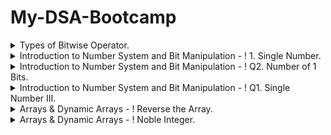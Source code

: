 # My-DSA-Bootcamp


<details>
<summary>Types of Bitwise Operator.</summary>
<code style="white-space:nowrap;">

There are six types of the bitwise operator in Java:
   o	Bitwise AND
   o	Bitwise exclusive OR
   o	Bitwise inclusive OR
   o	Bitwise Compliment
   o	Bit Shift Operators
 
  ![image](https://user-images.githubusercontent.com/29138925/161416450-8463c3d3-441e-4186-b925-a757c2e40237.png)


 
 
Let's explain the bitwise operator in detail.
**Bitwise AND (&)**
It is a binary operator denoted by the symbol &. It returns 1 if and only if both bits are 1, else returns 0.
![image](https://user-images.githubusercontent.com/29138925/161416321-cce79c1c-be1c-40e1-9e98-78d45e12d2c2.png)
 

**Bitwise exclusive XOR (^)**
It is a binary operator denoted by the symbol ^ (pronounced as caret). It returns 0 if both bits are the same, else returns 1.
 ![image](https://user-images.githubusercontent.com/29138925/161416333-736151df-7bea-4358-af8d-7857c8038c93.png)

 
**Bitwise inclusive OR (|)**
It is a binary operator denoted by the symbol | (pronounced as a pipe). It returns 1 if either of the bit is 1, else returns 0.
 ![image](https://user-images.githubusercontent.com/29138925/161416342-625ec748-89e3-4f92-8ebd-ea0f8152b1ed.png)

 
 
**Bitwise Complement (~)**
It is a unary operator denoted by the symbol ~ (pronounced as the tilde). It returns the inverse or complement of the bit. It makes every 0 a 1 and every 1 a 0.
![image](https://user-images.githubusercontent.com/29138925/161416350-e51cfac1-ee02-4686-a5fd-41d67afdaaa9.png)
 

**Left Shifts**
   
When shifting left, the most-significant bit is lost, and a 00 bit is inserted on the other end.
The left shift operator is usually written as "<<".
  0010 << 1  →  0100
0010 << 2  →  1000
A single left shift multiplies a binary number by 2:
  0010 << 1  →  0100

0010 is 2
0100 is 4

**Logical Right Shifts**
 
   When shifting right with a logical right shift, the least-significant bit is lost and a 00 is inserted on the other end.
     1011 >>> 1  →  0101
   1011 >>> 3  →  0001
   For positive numbers, a single logical right shift divides a number by 2, throwing out any remainders.
     0101 >>> 1  →  0010

   0101 is 5
   0010 is 2
 
 
**Arithmetic Right Shifts**
 
When shifting right with an arithmetic right shift, the least-significant bit is lost and the most-significant bit is copied.
Languages handle arithmetic and logical right shifting in different ways. Java provides two right shift operators: >> does an arithmetic right shift and >>> does a logical right shift.
  1011 >> 1  →  1101
1011 >> 3  →  1111

0011 >> 1  →  0001
0011 >> 2  →  0000
 
The first two numbers had a 11 as the most significant bit, so more 11's were inserted during the shift. The last two numbers had a 00 as the most significant bit, so the shift inserted more 00's.
If a number is encoded using two's complement, then an arithmetic right shift preserves the number's sign, while a logical right shift makes the number positive.
  // Arithmetic shift
1011 >> 1  →  1101
    1011 is -5
    1101 is -3

// Logical shift
1111 >>> 1  →  0111
    1111 is -1
    0111 is  7


  </code>
</details>
 
<details>
<summary>Introduction to Number System and Bit Manipulation - ! 1. Single Number.</summary>
<code style="white-space:nowrap;">
 
Introduction to Number System and Bit Manipulation**

Problem Description
Given an array of integers A, every element appears twice except for one. Find that integer that occurs once.

NOTE: Your algorithm should have a linear runtime complexity. Could you implement it without using extra memory?



Problem Constraints
2 <= |A| <= 2000000

0 <= A[i] <= INTMAX



Input Format
The first and only argument of input contains an integer array A.



Output Format
Return a single integer denoting the single element.



Example Input
Input 1:

 A = [1, 2, 2, 3, 1]
Input 2:

 A = [1, 2, 2]


Example Output
Output 1:

 3
Output 2:

 1


Example Explanation
Explanation 1:

3 occurs once.
Explanation 2:

1 occurs once.

 </code>
</details>




<details>
<summary>Introduction to Number System and Bit Manipulation - ! Q2. Number of 1 Bits.</summary>
<code style="white-space:nowrap;">
 
Introduction to Number System and Bit Manipulation**

Problem Description

Write a function that takes an integer and returns the number of 1 bits it has.


Problem Constraints

1 <= A <= 109


Input Format

First and only argument contains integer A


Output Format

Return an integer as the answer


Example Input

Input1:
11


Example Output

Output1:
3


Example Explanation

Explaination1:
11 is represented as 1011 in binary.
 </code>
</details>
<details>
<summary>Introduction to Number System and Bit Manipulation - ! Q1. Single Number III.</summary>
<code style="white-space:nowrap;">
 
Introduction to Number System and Bit Manipulation**

Problem Description
Given an array of positive integers A, two integers appear only once, and all the other integers appear twice.
Find the two integers that appear only once.


Problem Constraints
2 <= |A| <= 100000
1 <= A[i] <= 109


Input Format
The first argument is an array of integers of size N.


Output Format
Return an array of two integers that appear only once.


Example Input
Input 1:
A = [1, 2, 3, 1, 2, 4]
Input 2:
A = [1, 2]


Example Output
Output 1:
[3, 4]
Output 2:
[1, 2]


Example Explanation
Explanation 1:
3 and 4 appear only once.
Explanation 2:
1 and 2 appear only once.
 </code>
</details>

<details>
<summary> Arrays & Dynamic Arrays - ! Reverse the Array.</summary>
<code style="white-space:nowrap;">
 
** Arrays & Dynamic Arrays**

Problem Description
You are given a constant array A.
You are required to return another array which is the reversed form of the input array.


Problem Constraints
1 <= A.size() <= 10000
1 <= A[i] <= 10000


Input Format
First argument is a constant array A.


Output Format
Return an integer array.


Example Input
Input 1:
A = [1,2,3,2,1]
Input 2:
A = [1,1,10]


Example Output
Output 1:
 [1,2,3,2,1] 
Output 2:
 [10,1,1] 


Example Explanation
Explanation 1:
Reversed form of input array is same as original array
Explanation 2:
Clearly, Reverse of [1,1,10] is [10,1,1]
 </code>
</details>

<details>
<summary> Arrays & Dynamic Arrays - ! Noble Integer.</summary>
<code style="white-space:nowrap;">
 
** Arrays & Dynamic Arrays**
Problem Description
Given an integer array A, find if an integer p exists in the array such that the number of integers greater than p in the array equals p.


Problem Constraints
1 <= |A| <= 2*105
1 <= A[i] <= 107


Input Format
First and only argument is an integer array A.


Output Format
Return 1 if any such integer p is present else, return -1.


Example Input
Input 1:
 A = [3, 2, 1, 3]
Input 2:
 A = [1, 1, 3, 3]


Example Output
Output 1:
 1
Output 2:
 -1


Example Explanation
Explanation 1:
 For integer 2, there are 2 greater elements in the array..
Explanation 2:
 There exist no integer satisfying the required conditions.
 </code>
</details>


